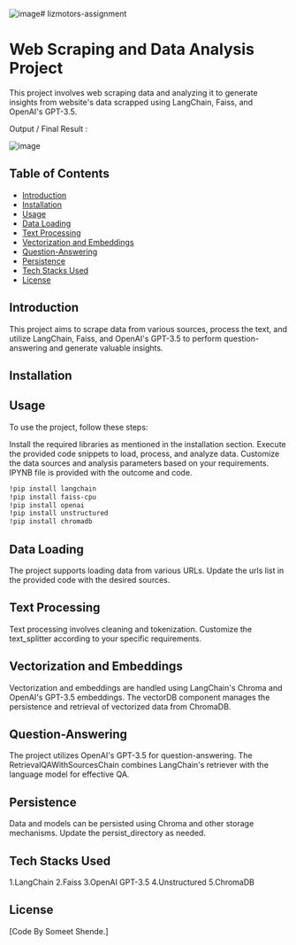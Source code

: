 ![image](https://github.com/someetshende/lizmotors-assignment/assets/105969740/96b1e530-87f2-4c98-85f4-12ff644ce4b9)# lizmotors-assignment
# Web Scraping and Data Analysis Project

This project involves web scraping data and analyzing it to generate insights from website's data scrapped using LangChain, Faiss, and OpenAI's GPT-3.5.

Output / Final Result : 

![image](https://github.com/someetshende/lizmotors-assignment/assets/105969740/c9ae4947-3b1e-4e2a-886e-6bbd4f8a19aa)


## Table of Contents

- [Introduction](#introduction)
- [Installation](#installation)
- [Usage](#usage)
- [Data Loading](#data-loading)
- [Text Processing](#text-processing)
- [Vectorization and Embeddings](#vectorization-and-embeddings)
- [Question-Answering](#question-answering)
- [Persistence](#persistence)
- [Tech Stacks Used](#tech-stacks-used)
- [License](#license)

## Introduction

This project aims to scrape data from various sources, process the text, and utilize LangChain, Faiss, and OpenAI's GPT-3.5 to perform question-answering and generate valuable insights.

## Installation

## Usage
To use the project, follow these steps:

Install the required libraries as mentioned in the installation section.
Execute the provided code snippets to load, process, and analyze data.
Customize the data sources and analysis parameters based on your requirements. IPYNB file is provided with the outcome and code.

```bash
!pip install langchain
!pip install faiss-cpu
!pip install openai
!pip install unstructured
!pip install chromadb
```
## Data Loading
The project supports loading data from various URLs. Update the urls list in the provided code with the desired sources.

## Text Processing
Text processing involves cleaning and tokenization. Customize the text_splitter according to your specific requirements.

## Vectorization and Embeddings
Vectorization and embeddings are handled using LangChain's Chroma and OpenAI's GPT-3.5 embeddings. The vectorDB component manages the persistence and retrieval of vectorized data from ChromaDB.

## Question-Answering
The project utilizes OpenAI's GPT-3.5 for question-answering. The RetrievalQAWithSourcesChain combines LangChain's retriever with the language model for effective QA.

## Persistence
Data and models can be persisted using Chroma and other storage mechanisms. Update the persist_directory as needed.

## Tech Stacks Used
1.LangChain
2.Faiss
3.OpenAI GPT-3.5
4.Unstructured
5.ChromaDB

## License
[Code By Someet Shende.]
